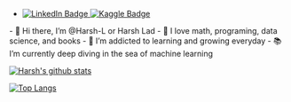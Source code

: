 - <div id="badges">
  <a href="https://www.linkedin.com/in/harsh-lad">
    <img src="https://img.shields.io/badge/LinkedIn-blue?style=for-the-badge&logo=linkedin&logoColor=white" alt="LinkedIn Badge"/>
  </a>
  <a href="https://www.kaggle.com/harshlad01">
    <img src="https://shields.io/badge/kaggle-blue" alt="Kaggle Badge"/>
  </a>
</div>
- 👋 Hi there, I’m @Harsh-L or Harsh Lad
- 👀 I love math, programing, data science, and books
- 🌱 I’m addicted to learning and growing everyday
- 📚 I’m currently deep diving in the sea of machine learning
<!-- - 📫 How to reach me :
- 🏢 [LinkedIn](https://www.linkedin.com/in/harsh-lad)
<a href= "https://www.linkedin.com/in/harsh-lad"><img align="left" alt="Harsh's LinkedIn" width="22px" src="https://raw.githubusercontent.com/peterthehan/master/assets/linkedin.svg">
  </a>  -->

[![Harsh's github stats](https://github-readme-stats.vercel.app/api?username=Harsh-L&count_private=true&show_icons=true&theme=radical&hide_rank=false)](https://github.com/Harsh-L)

[![Top Langs](https://github-readme-stats.vercel.app/api/top-langs/?username=Harsh-L)](https://github.com/Harsh-L)
<!---
Harsh-L/Harsh-L is a ✨ special ✨ repository because its `README.md` (this file) appears on your GitHub profile.
You can click the Preview link to take a look at your changes.
--->
